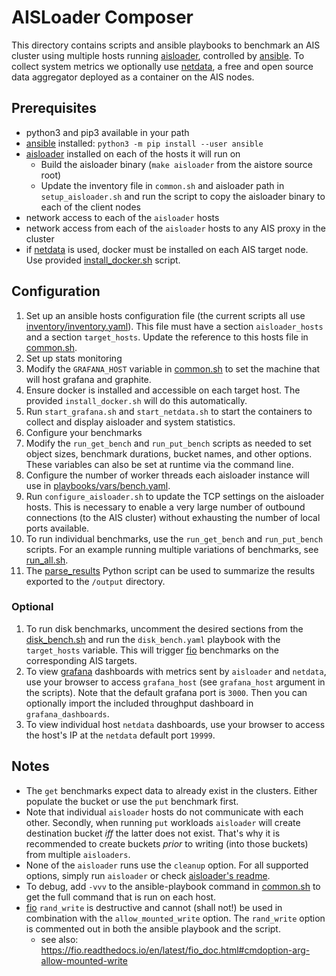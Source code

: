 # AISLoader Composer

This directory contains scripts and ansible playbooks to benchmark an AIS cluster using multiple hosts running [aisloader](/bench/tools/aisloader), controlled by [ansible](https://github.com/ansible/ansible). To collect system metrics we optionally use [netdata](https://www.netdata.cloud/), a free and open source data aggregator deployed as a container on the AIS nodes.

## Prerequisites

- python3 and pip3 available in your path
- [ansible](https://github.com/ansible/ansible) installed: `python3 -m pip install --user ansible`
- [aisloader](/docs/aisloader.md) installed on each of the hosts it will run on
  - Build the aisloader binary (`make aisloader` from the aistore source root) 
  - Update the inventory file in `common.sh` and aisloader path in `setup_aisloader.sh` and run the script to copy the aisloader binary to each of the client nodes
- network access to each of the `aisloader` hosts
- network access from each of the `aisloader` hosts to any AIS proxy in the cluster
- if [netdata](https://www.netdata.cloud/) is used, docker must be installed on each AIS target node. Use provided [install_docker.sh](install_docker.sh) script.

## Configuration

1. Set up an ansible hosts configuration file (the current scripts all use [inventory/inventory.yaml](inventory/inventory.yaml)). This file must have a section `aisloader_hosts` and a section `target_hosts`. Update the reference to this hosts file in [common.sh](common.sh).
2. Set up stats monitoring
  1. Modify the `GRAFANA_HOST` variable in [common.sh](common.sh) to set the machine that will host grafana and graphite.
  2. Ensure docker is installed and accessible on each target host. The provided `install_docker.sh` will do this automatically.
  3. Run `start_grafana.sh` and `start_netdata.sh` to start the containers to collect and display aisloader and system statistics.
3. Configure your benchmarks
  1. Modify the `run_get_bench` and `run_put_bench` scripts as needed to set object sizes, benchmark durations, bucket names, and other options. These variables can also be set at runtime via the command line.
  2. Configure the number of worker threads each aisloader instance will use in [playbooks/vars/bench.yaml](/bench/tools/aisloader-composer/playbooks/vars/bench.yaml).
4. Run `configure_aisloader.sh` to update the TCP settings on the aisloader hosts. This is necessary to enable a very large number of outbound connections (to the AIS cluster) without exhausting the number of local ports available. 
5. To run individual benchmarks, use the `run_get_bench` and `run_put_bench` scripts. For an example running multiple variations of benchmarks, see [run_all.sh](run_all.sh).
6. The [parse_results](parse_results.py) Python script can be used to summarize the results exported to the `/output` directory.


### Optional

1. To run disk benchmarks, uncomment the desired sections from the [disk_bench.sh](/bench/aisloader-composer/playbooks/scripts/disk_bench.sh) and run the `disk_bench.yaml` playbook with the `target_hosts` variable. This will trigger [fio](https://github.com/axboe/fio) benchmarks on the corresponding AIS targets.
2. To view [grafana](https://github.com/grafana/grafana) dashboards with metrics sent by `aisloader` and `netdata`, use your browser to access `grafana_host` (see `grafana_host` argument in the scripts). Note that the default grafana port is `3000`. Then you can optionally import the included throughput dashboard in `grafana_dashboards`.
3. To view individual host `netdata` dashboards, use your browser to access the host's IP at the `netdata` default port `19999`.


## Notes

 - The `get` benchmarks expect data to already exist in the clusters. Either populate the bucket or use the `put` benchmark first.
 - Note that individual `aisloader` hosts do not communicate with each other. Secondly, when running `put` workloads `aisloader` will create destination bucket _iff_ the latter does not exist. That's why it is recommended to create buckets _prior_ to writing (into those buckets) from multiple `aisloaders`.
 - None of the `aisloader` runs use the `cleanup` option. For all supported options, simply run `aisloader` or check [aisloader's readme](/docs/aisloader.md).
 - To debug, add `-vvv` to the ansible-playbook command in [common.sh](common.sh) to get the full command that is run on each host.
 - [fio](https://github.com/axboe/fio) `rand_write` is destructive and cannot (shall not!) be used in combination with the `allow_mounted_write` option. The `rand_write` option is commented out in both the ansible playbook and the script.
   - see also: https://fio.readthedocs.io/en/latest/fio_doc.html#cmdoption-arg-allow-mounted-write
